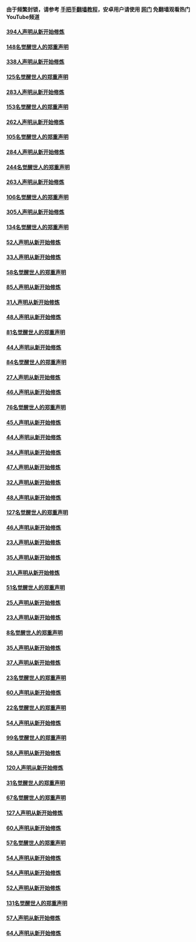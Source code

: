 #### 由于频繁封锁，请参考 [手把手翻墙教程](https://github.com/gfw-breaker/guides/wiki/)，安卓用户请使用 [网门](https://github.com/gfw-breaker/nogfw/blob/master/dl.md?t=05051300) 免翻墙观看热门YouTube频道 

#### [394人声明从新开始修炼](../pages/91/423914.md?t=05051300) 

#### [148名觉醒世人的郑重声明](../pages/91/423913.md?t=05051300) 

#### [338人声明从新开始修炼](../pages/91/423540.md?t=05051300) 

#### [125名觉醒世人的郑重声明](../pages/91/423539.md?t=05051300) 

#### [283人声明从新开始修炼](../pages/91/423296.md?t=05051300) 

#### [153名觉醒世人的郑重声明](../pages/91/423295.md?t=05051300) 

#### [262人声明从新开始修炼](../pages/91/423004.md?t=05051300) 

#### [105名觉醒世人的郑重声明](../pages/91/423003.md?t=05051300) 

#### [284人声明从新开始修炼](../pages/91/422707.md?t=05051300) 

#### [244名觉醒世人的郑重声明](../pages/91/422706.md?t=05051300) 

#### [263人声明从新开始修炼](../pages/91/422553.md?t=05051300) 

#### [106名觉醒世人的郑重声明](../pages/91/422552.md?t=05051300) 

#### [305人声明从新开始修炼](../pages/91/422153.md?t=05051300) 

#### [134名觉醒世人的郑重声明](../pages/91/422152.md?t=05051300) 

#### [52人声明从新开始修炼](../pages/91/421846.md?t=05051300) 

#### [33人声明从新开始修炼](../pages/91/421804.md?t=05051300) 

#### [58名觉醒世人的郑重声明](../pages/91/421845.md?t=05051300) 

#### [85人声明从新开始修炼](../pages/91/421769.md?t=05051300) 

#### [31人声明从新开始修炼](../pages/91/421763.md?t=05051300) 

#### [48人声明从新开始修炼](../pages/91/421605.md?t=05051300) 

#### [81名觉醒世人的郑重声明](../pages/91/421656.md?t=05051300) 

#### [44人声明从新开始修炼](../pages/91/421544.md?t=05051300) 

#### [84名觉醒世人的郑重声明](../pages/91/421543.md?t=05051300) 

#### [27人声明从新开始修炼](../pages/91/421465.md?t=05051300) 

#### [46人声明从新开始修炼](../pages/91/421454.md?t=05051300) 

#### [76名觉醒世人的郑重声明](../pages/91/421453.md?t=05051300) 

#### [45人声明从新开始修炼](../pages/91/421452.md?t=05051300) 

#### [44人声明从新开始修炼](../pages/91/421422.md?t=05051300) 

#### [34人声明从新开始修炼](../pages/91/421322.md?t=05051300) 

#### [47人声明从新开始修炼](../pages/91/421264.md?t=05051300) 

#### [32人声明从新开始修炼](../pages/91/421225.md?t=05051300) 

#### [48人声明从新开始修炼](../pages/91/421202.md?t=05051300) 

#### [127名觉醒世人的郑重声明](../pages/91/421224.md?t=05051300) 

#### [46人声明从新开始修炼](../pages/91/421203.md?t=05051300) 

#### [23人声明从新开始修炼](../pages/91/421138.md?t=05051300) 

#### [35人声明从新开始修炼](../pages/91/421122.md?t=05051300) 

#### [31人声明从新开始修炼](../pages/91/421081.md?t=05051300) 

#### [51名觉醒世人的郑重声明](../pages/91/421080.md?t=05051300) 

#### [25人声明从新开始修炼](../pages/91/421020.md?t=05051300) 

#### [23人声明从新开始修炼](../pages/91/420884.md?t=05051300) 

#### [8名觉醒世人的郑重声明](../pages/91/420883.md?t=05051300) 

#### [35人声明从新开始修炼](../pages/91/420809.md?t=05051300) 

#### [37人声明从新开始修炼](../pages/91/420766.md?t=05051300) 

#### [23名觉醒世人的郑重声明](../pages/91/420765.md?t=05051300) 

#### [60人声明从新开始修炼](../pages/91/420727.md?t=05051300) 

#### [22名觉醒世人的郑重声明](../pages/91/420726.md?t=05051300) 

#### [54人声明从新开始修炼](../pages/91/420529.md?t=05051300) 

#### [99名觉醒世人的郑重声明](../pages/91/420528.md?t=05051300) 

#### [58人声明从新开始修炼](../pages/91/420198.md?t=05051300) 

#### [120人声明从新开始修炼](../pages/91/420141.md?t=05051300) 

#### [31名觉醒世人的郑重声明](../pages/91/420197.md?t=05051300) 

#### [67名觉醒世人的郑重声明](../pages/91/420140.md?t=05051300) 

#### [127人声明从新开始修炼](../pages/91/420082.md?t=05051300) 

#### [60人声明从新开始修炼](../pages/91/420081.md?t=05051300) 

#### [57名觉醒世人的郑重声明](../pages/91/420080.md?t=05051300) 

#### [54人声明从新开始修炼](../pages/91/419533.md?t=05051300) 

#### [54人声明从新开始修炼](../pages/91/419532.md?t=05051300) 

#### [52人声明从新开始修炼](../pages/91/419531.md?t=05051300) 

#### [131名觉醒世人的郑重声明](../pages/91/419530.md?t=05051300) 

#### [57人声明从新开始修炼](../pages/91/419430.md?t=05051300) 

#### [64人声明从新开始修炼](../pages/91/419429.md?t=05051300) 

